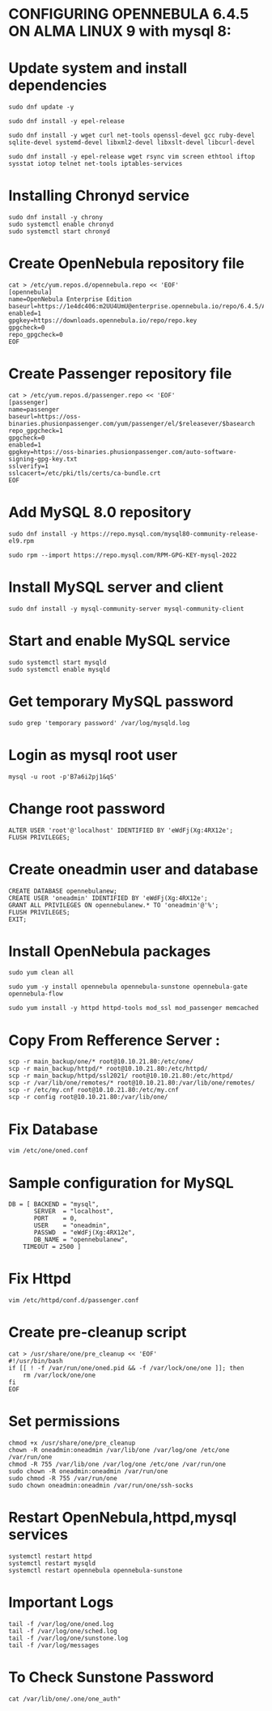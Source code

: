 # CONFIGURING OPENNEBULA 6.4.5 ON ALMA LINUX 9 with mysql 8:

# Update system and install dependencies
```
sudo dnf update -y
```
```
sudo dnf install -y epel-release
```
```
sudo dnf install -y wget curl net-tools openssl-devel gcc ruby-devel sqlite-devel systemd-devel libxml2-devel libxslt-devel libcurl-devel
```
```
sudo dnf install -y epel-release wget rsync vim screen ethtool iftop sysstat iotop telnet net-tools iptables-services
```

# Installing Chronyd service 
```
sudo dnf install -y chrony
sudo systemctl enable chronyd
sudo systemctl start chronyd
```

# Create OpenNebula repository file
```
cat > /etc/yum.repos.d/opennebula.repo << 'EOF'
[opennebula]
name=OpenNebula Enterprise Edition
baseurl=https://1e4dc406:m2UU4UmU@enterprise.opennebula.io/repo/6.4.5/AlmaLinux/$releasever/$basearch
enabled=1
gpgkey=https://downloads.opennebula.io/repo/repo.key
gpgcheck=0
repo_gpgcheck=0
EOF
```

# Create Passenger repository file
```
cat > /etc/yum.repos.d/passenger.repo << 'EOF'
[passenger]
name=passenger
baseurl=https://oss-binaries.phusionpassenger.com/yum/passenger/el/$releasever/$basearch
repo_gpgcheck=1
gpgcheck=0
enabled=1
gpgkey=https://oss-binaries.phusionpassenger.com/auto-software-signing-gpg-key.txt
sslverify=1
sslcacert=/etc/pki/tls/certs/ca-bundle.crt
EOF
```

# Add MySQL 8.0 repository
```
sudo dnf install -y https://repo.mysql.com/mysql80-community-release-el9.rpm
```
```
sudo rpm --import https://repo.mysql.com/RPM-GPG-KEY-mysql-2022
```

# Install MySQL server and client
```
sudo dnf install -y mysql-community-server mysql-community-client
```

# Start and enable MySQL service
```
sudo systemctl start mysqld
sudo systemctl enable mysqld
```
# Get temporary MySQL password
```
sudo grep 'temporary password' /var/log/mysqld.log
```

# Login as mysql root user
```
mysql -u root -p'B7a6i2pj1&qS'
```
# Change root password
```
ALTER USER 'root'@'localhost' IDENTIFIED BY 'eWdFj(Xg:4RX12e';
FLUSH PRIVILEGES;
```

# Create oneadmin user and database
```
CREATE DATABASE opennebulanew;
CREATE USER 'oneadmin' IDENTIFIED BY 'eWdFj(Xg:4RX12e';
GRANT ALL PRIVILEGES ON opennebulanew.* TO 'oneadmin'@'%';
FLUSH PRIVILEGES;
EXIT;
```

# Install OpenNebula packages
```
sudo yum clean all
```
```
sudo yum -y install opennebula opennebula-sunstone opennebula-gate opennebula-flow
```
```
sudo yum install -y httpd httpd-tools mod_ssl mod_passenger memcached
```

# Copy From Refference Server : 
```
scp -r main_backup/one/* root@10.10.21.80:/etc/one/
scp -r main_backup/httpd/* root@10.10.21.80:/etc/httpd/
scp -r main_backup/httpd/ssl2021/ root@10.10.21.80:/etc/httpd/
scp -r /var/lib/one/remotes/* root@10.10.21.80:/var/lib/one/remotes/
scp -r /etc/my.cnf root@10.10.21.80:/etc/my.cnf
scp -r config root@10.10.21.80:/var/lib/one/
```

# Fix Database 
```
vim /etc/one/oned.conf
```

# Sample configuration for MySQL
```
DB = [ BACKEND = "mysql",
       SERVER  = "localhost",
       PORT    = 0,
       USER    = "oneadmin",
       PASSWD  = "eWdFj(Xg:4RX12e",
       DB_NAME = "opennebulanew",
    TIMEOUT = 2500 ]
```

# Fix Httpd
```
vim /etc/httpd/conf.d/passenger.conf
```

# Create pre-cleanup script
```
cat > /usr/share/one/pre_cleanup << 'EOF'
#!/usr/bin/bash
if [[ ! -f /var/run/one/oned.pid && -f /var/lock/one/one ]]; then
    rm /var/lock/one/one
fi
EOF
```

# Set permissions
```
chmod +x /usr/share/one/pre_cleanup
chown -R oneadmin:oneadmin /var/lib/one /var/log/one /etc/one /var/run/one 
chmod -R 755 /var/lib/one /var/log/one /etc/one /var/run/one  
sudo chown -R oneadmin:oneadmin /var/run/one
sudo chmod -R 755 /var/run/one
sudo chown oneadmin:oneadmin /var/run/one/ssh-socks
```

# Restart OpenNebula,httpd,mysql services
```
systemctl restart httpd
systemctl restart mysqld
systemctl restart opennebula opennebula-sunstone
```

# Important Logs 
```
tail -f /var/log/one/oned.log
tail -f /var/log/one/sched.log
tail -f /var/log/one/sunstone.log
tail -f /var/log/messages
```
# To Check Sunstone Password
```
cat /var/lib/one/.one/one_auth"
```
